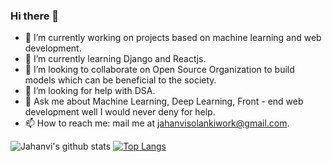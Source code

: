 ### Hi there 👋

<!--
**JAHANVISOLANKI5475/JAHANVISOLANKI5475** is a ✨ _special_ ✨ repository because its `README.md` (this file) appears on your GitHub profile.

Here are some ideas to get you started: -->

- 🔭 I’m currently working on projects based on  machine learning and web development.
- 🌱 I’m currently learning Django and Reactjs.
- 👯 I’m looking to collaborate on Open Source Organization to build models which can be beneficial to the society.
- 🤔 I’m looking for help with DSA.
- 💬 Ask me about Machine Learning, Deep Learning, Front - end web development well I would never deny for help.
- 📫 How to reach me: mail me at jahanvisolankiwork@gmail.com.

![Jahanvi's github stats](https://github-readme-stats.vercel.app/api?username=JAHANVISOLANKI5475&show_icons=true&theme=dark)               [![Top Langs](https://github-readme-stats.vercel.app/api/top-langs/?username=JAHANVISOLANKI5475&layout=compact)](https://github.com/anuraghazra/github-readme-stats)

